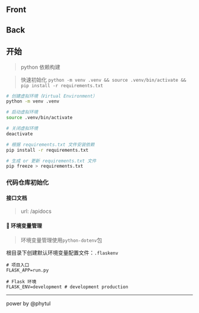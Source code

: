 ## Front

## Back

## 开始

> python 依赖构建

> 快速初始化 `python -m venv .venv && source .venv/bin/activate && pip install -r requirements.txt`

```bash
# 创建虚拟环境（Virtual Environment）
python -m venv .venv

# 启动虚拟环境
source .venv/bin/activate

# 关闭虚拟环境
deactivate

# 根据 requirements.txt 文件安装依赖
pip install -r requirements.txt

# 生成 or 更新 requirements.txt 文件
pip freeze > requirements.txt
```

### 代码仓库初始化

#### 接口文档

> url: /apidocs

#### 🌳 环境变量管理

> 环境变量管理使用`python-dotenv`包

根目录下创建默认环境变量配置文件：`.flaskenv`

```text
# 项目入口
FLASK_APP=run.py

# Flask 环境
FLASK_ENV=development # development production
```

---

power by @phytul
